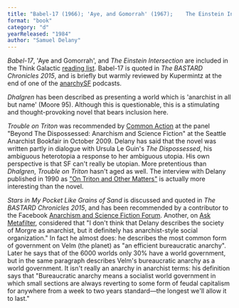 ```yaml
---
title: "Babel-17 (1966); 'Aye, and Gomorrah' (1967);    The Einstein Intersection  (1967); Dhalgren (1974); Trouble  on Triton: An Ambiguous Heterotopia; or, Some Informal Remarks toward the Modular Calculus (1976;  originally entitled Triton); Stars in My Pocket Like Grains of Sand (1984)"
format: "book"
category: "d"
yearReleased: "1984"
author: "Samuel Delany"
---
```

_Babel-17_, 'Aye and Gomorrah',  and _The Einstein Intersection_ are included in the Think Galactic <a href="http://thinkgalactic.org/reading-lists/by-author/">reading list</a>.  Babel-17 is quoted in _The BASTARD Chronicles 2015_, and is briefly but warmly reviewed by Kupermintz at the end of one of the <a href="https://anchor.fm/anarchysf/episodes/Dishonored--not-Resentful-e13m25a">anarchySF</a> podcasts.

_Dhalgren_ has been described as  presenting a world which is 'anarchist in all but name' (Moore 95).  Although this is questionable, this is a stimulating and thought-provoking novel  that bears inclusion here.

_Trouble on Triton_ was recommended by  <a href="http://nwsfsnews.blogspot.com/2009/10/i-wanna-read-sf-anarchy.html"> Common Action</a> at the panel "Beyond The Dispossessed: Anarchism and Science  Fiction" at the Seattle Anarchist Bookfair in October 2009. Delany has said  that the novel was written partly in dialogue with Ursula Le Guin's _The  Dispossessed_, his ambiguous heterotopia a response to her ambiguous utopia.  His own perspective is that SF can't really be utopian. More pretentious  than _Dhalgren_, _Trouble on Triton_ hasn't aged as well. The  interview with Delany published in 1990 as <a href="http://www.depauw.edu/sfs/interviews/delany52interview.htm">"On Triton and Other Matters"</a> is actually more interesting than the  novel.

_Stars in My Pocket Like Grains of  Sand_ is discussed and quoted in _The BASTARD Chronicles 2015_, and has been recommended by a contributor to the Facebook <a href="https://www.facebook.com/groups/anarchismandsciencefiction/?ref=ts&amp;fref=ts"> Anarchism and Science Fiction Forum</a>. Another, on <a href="http://ask.metafilter.com/256904/No-More-Culture-Books-left-what-other-SF-is-like-Iain-Banks"> Ask Metafilter</a>, considered that "I don't think that Delany describes the  society of Morgre as anarchist, but it definitely has anarchist-style social  organization." In fact he almost does: he describes the most common form of  government on Velm (the planet) as "an efficient bureaucratic anarchy". Later he  says that of the 6000 worlds only 30% have a world government, but in the same  paragraph describes Velm's bureaucratic anarchy as a world government. It  isn't really an anarchy in anarchist terms: his definition says that  "Bureaucratic anarchy means a socialist world government in which small sections  are always reverting to some form of feudal capitalism for anywhere from a week  to two years standard—the longest we'll allow it to last."
